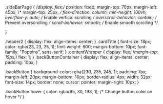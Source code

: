 .sideBarPage {
  /*display: flex;*/
  position: fixed;
  margin-top: 70px;
  margin-left: 45px;
  /* margin-top: 25px; */
  flex-direction: column;
  min-height: 100vh;
  overflow-y: auto; /* Enable vertical scrolling */
  overscroll-behavior: contain; /* Prevent overscrolling */
  scroll-behavior: smooth; /* Enable smooth scrolling */
  
}

.header2 {
  display: flex;
  align-items: center;
}
.cardTitle {
  font-size: 18px;
  color: rgba(23, 23, 25, 1);
  font-weight: 600;
  margin-bottom: 10px;
  font-family: "Poppins", sans-serif;
}
.contentWrapper {
  display: flex;
  /*margin-top: 15px;*/
  flex: 1;
}
.backButtonContainer {
  display: flex;
  align-items: center;
  padding: 10px;
}

.backButton {
  background-color: rgba(230, 235, 245, 1);
  padding: 7px;
  margin-left: 20px;
  margin-bottom: 10px;
  border-radius: 4px;
  width: 32px;
  font-size: 14px;
  border: none;
  cursor: pointer;
  margin-right: 10px;
}

.backButton:hover {
  color: rgba(95, 30, 193, 1); /* Change button color on hover */
}
